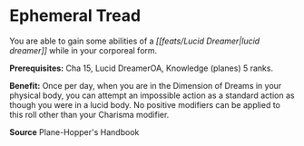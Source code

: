 ﻿---
cssclass: [feats]

---
# Ephemeral Tread

You are able to gain some abilities of a _[[feats/Lucid Dreamer|lucid dreamer]]_ while in your corporeal form.

**Prerequisites:** Cha 15, Lucid DreamerOA, Knowledge (planes) 5 ranks.

**Benefit:** Once per day, when you are in the Dimension of Dreams in your physical body, you can attempt an impossible action as a standard action as though you were in a lucid body. No positive modifiers can be applied to this roll other than your Charisma modifier.

**Source** Plane-Hopper's Handbook